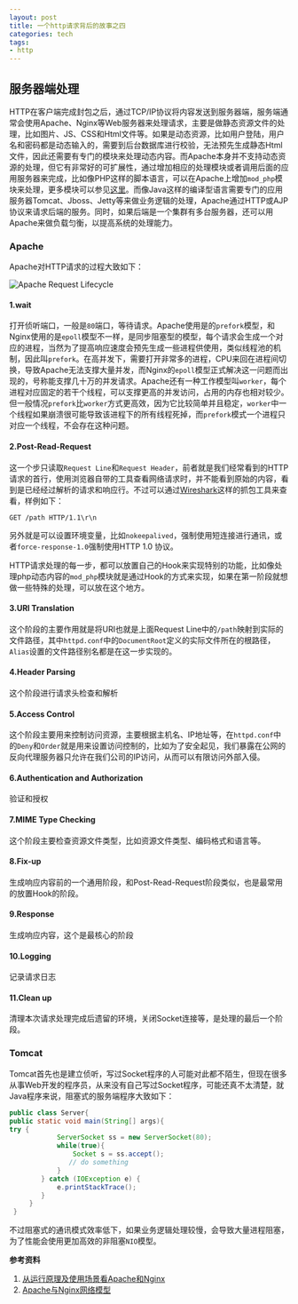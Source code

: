 ```yaml
---
layout: post
title: 一个http请求背后的故事之四
categories: tech
tags: 
- http
---
```


## 服务器端处理

HTTP在客户端完成封包之后，通过TCP/IP协议将内容发送到服务器端，服务端通常会使用Apache、Nginx等Web服务器来处理请求，主要是做静态资源文件的处理，比如图片、JS、CSS和Html文件等。如果是动态资源，比如用户登陆，用户名和密码都是动态输入的，需要到后台数据库进行校验，无法预先生成静态Html文件，因此还需要有专门的模块来处理动态内容。而Apache本身并不支持动态资源的处理，但它有非常好的可扩展性，通过增加相应的处理模块或者调用后面的应用服务器来完成，比如像PHP这样的脚本语言，可以在Apache上增加`mod_php`模块来处理，更多模块可以参见[这里](http://httpd.apache.org/docs/2.2/mod/)。而像Java这样的编译型语言需要专门的应用服务器Tomcat、Jboss、Jetty等来做业务逻辑的处理，Apache通过HTTP或AJP协议来请求后端的服务。同时，如果后端是一个集群有多台服务器，还可以用Apache来做负载匀衡，以提高系统的处理能力。

### Apache

Apache对HTTP请求的过程大致如下：

![Apache Request Lifecycle](http://yikebocai.com/myimg/apache-request-cycle.gif)

#### 1.wait

 打开侦听端口，一般是`80`端口，等待请求。Apache使用是的`prefork`模型，和Nginx使用的是`epoll`模型不一样，是同步阻塞型的模型，每个请求会生成一个对应的进程，当然为了提高响应速度会预先生成一些进程供使用，类似线程池的机制，因此叫`prefork`。在高并发下，需要打开非常多的进程，CPU来回在进程间切换，导致Apache无法支撑大量并发，而Nginx的`epoll`模型正式解决这一问题而出现的，号称能支撑几十万的并发请求。Apache还有一种工作模型叫`worker`，每个进程对应固定的若干个线程，可以支撑更高的并发访问，占用的内存也相对较少。但一般情况`prefork`比`worker`方式更高效，因为它比较简单并且稳定，`worker`中一个线程如果崩溃很可能导致该进程下的所有线程死掉，而`prefork`模式一个进程只对应一个线程，不会存在这种问题。

#### 2.Post-Read-Request

这一个步只读取`Request Line`和`Request Header`，前者就是我们经常看到的HTTP请求的首行，使用浏览器自带的工具查看网络请求时，并不能看到原始的内容，看到是已经经过解析的请求和响应行。不过可以通过[Wireshark](http://www.wireshark.org/)这样的抓包工具来查看，样例如下：

```
GET /path HTTP/1.1\r\n
```

另外就是可以设置环境变量，比如`nokeepalived`，强制使用短连接进行通讯，或者`force-response-1.0`强制使用HTTP 1.0 协议。

HTTP请求处理的每一步，都可以放置自己的Hook来实现特别的功能，比如像处理php动态内容的`mod_php`模块就是通过Hook的方式来实现，如果在第一阶段就想做一些特殊的处理，可以放在这个地方。

####  3.URI Translation

这个阶段的主要作用就是将URI也就是上面Request Line中的`/path`映射到实际的文件路径，其中`httpd.conf`中的`DocumentRoot`定义的实际文件所在的根路径，`Alias`设置的文件路径别名都是在这一步实现的。

#### 4.Header Parsing

这个阶段进行请求头检查和解析

#### 5.Access Control

这个阶段主要用来控制访问资源，主要根据主机名、IP地址等，在`httpd.conf`中的`Deny`和`Order`就是用来设置访问控制的，比如为了安全起见，我们暴露在公网的反向代理服务器只允许在我们公司的IP访问，从而可以有限访问外部入侵。

#### 6.Authentication and Authorization

验证和授权

#### 7.MIME Type Checking

这个阶段主要检查资源文件类型，比如资源文件类型、编码格式和语言等。

#### 8.Fix-up

生成响应内容前的一个通用阶段，和Post-Read-Request阶段类似，也是最常用的放置Hook的阶段。

#### 9.Response

生成响应内容，这个是最核心的阶段

#### 10.Logging

记录请求日志

#### 11.Clean up

清理本次请求处理完成后遗留的环境，关闭Socket连接等，是处理的最后一个阶段。


### Tomcat

Tomcat首先也是建立侦听，写过Socket程序的人可能对此都不陌生，但现在很多从事Web开发的程序员，从来没有自己写过Socket程序，可能还真不太清楚，就Java程序来说，阻塞式的服务端程序大致如下：

```java
public class Server{
public static void main(String[] args){
try {  
            ServerSocket ss = new ServerSocket(80);  
            while(true){  
                Socket s = ss.accept();  
               // do something
            }  
        } catch (IOException e) {  
            e.printStackTrace();  
        }  
     }   
 }

```
    
不过阻塞式的通讯模式效率低下，如果业务逻辑处理较慢，会导致大量进程阻塞，为了性能会使用更加高效的非阻塞`NIO`模型。

**参考资料**

1. [从运行原理及使用场景看Apache和Nginx](http://yansu.org/2014/02/15/apache-and-nginx.html)
2. [Apache与Nginx网络模型](http://blog.csdn.net/xifeijian/article/details/17385831)